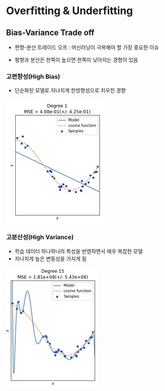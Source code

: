 # Overfitting & Underfitting

## Bias-Variance Trade off

- 편향-분산 트레이드 오프 : 머신러닝이 극복해야 할 가장 중요한 이슈

- 평향과 분산은 한쪽이 높으면 한쪽이 낮아지는 경향이 있음

### 고편향성(High Bias)

- 단순화된 모델로 지나치게 한방향성으로 치우친 경향

![image-20220731215428433](./image/HighBias.png)

### 고분산성(High Variance)

- 학습 데이터 하나하나의 특성을 반영하면서 매우 복잡한 모델
- 지나치게 높은 변동성을 가지게 됨

![image-20220731215833029](./image/HighVariance.png)
